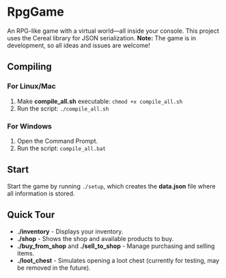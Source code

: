 # RpgGame
An RPG-like game with a virtual world—all inside your console.
This project uses the Cereal library for JSON serialization.
**Note:** The game is in development, so all ideas and issues are welcome!

## Compiling
### For Linux/Mac 
 1. Make **compile_all.sh** executable: `chmod +x compile_all.sh`
 2. Run the script: `./compile_all.sh`

### For Windows
 1. Open the Command Prompt.
 2. Run the script: `compile_all.bat`

## Start
Start the game by running `./setup`, which creates the **data.json** file where all information is stored.

## Quick Tour
 - **./inventory** - Displays your inventory.
 - **./shop** - Shows the shop and available products to buy.
 - **./buy_from_shop** and **./sell_to_shop** - Manage purchasing and selling items.
 - **./loot_chest** - Simulates opening a loot chest (currently for testing, may be removed in the future).
